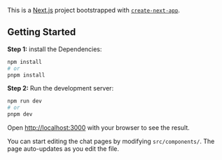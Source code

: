 This is a [Next.js](https://nextjs.org) project bootstrapped with [`create-next-app`](https://nextjs.org/docs/app/api-reference/cli/create-next-app).

## Getting Started

**Step 1:**
install the Dependencies:
```bash
npm install
# or
pnpm install

```

**Step 2:**
Run the development server:

```bash
npm run dev
# or
pnpm dev

```

Open [http://localhost:3000](http://localhost:3000) with your browser to see the result.

You can start editing the chat pages by modifying `src/components/`. The page auto-updates as you edit the file.

